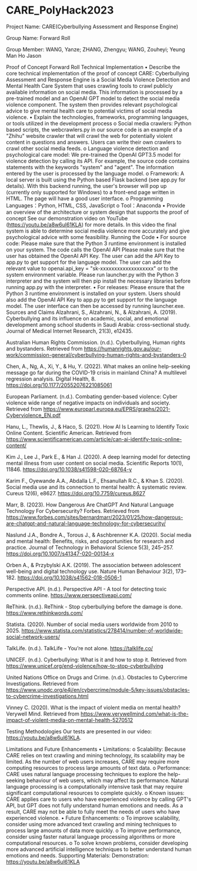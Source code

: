 # CARE_PolyHack2023

Project Name:
CARE(Cyberbullying Assessment and Response Engine)

Group Name:
Forward Roll

Group Member:
WANG, Yanze;
ZHANG, Zhengyu;
WANG, Zouheyi;
Yeung Man Ho Jason

Proof of Concept
Forward Roll
Technical Implementation
•	Describe the core technical implementation of the proof of concept
CARE: Cyberbullying Assessment and Response Engine is a Social Media Violence Detection and Mental Health Care System that uses crawling tools to crawl publicly available information on social media. This information is processed by a pre-trained model and an OpenAI GPT model to detect the social media violence component. The system then provides relevant psychological advice to give mental health care to potential victims of social media violence.
•	Explain the technologies, frameworks, programming languages, or tools utilized in the development process
o	Social media crawlers: Python based scripts, the webcrawlers.py in our source code is an example of a "Zhihu" website crawler that will crawl the web for potentially violent content in questions and answers. Users can write their own crawlers to crawl other social media feeds.
o	Language violence detection and psychological care model: We pre-trained the OpenAI GPT3.5 model for violence detection by calling its API. For example, the source code contains statements with the keywords "system" and "agent". The information entered by the user is processed by the language model.
o	Framework: A local server is built using the Python based Flask backend (see app.py for details). With this backend running, the user's browser will pop up (currently only supported for Windows) to a front-end page written in HTML. The page will have a good user interface.
o	Programming Languages：Python, HTML, CSS, JavaScript
o	Tool：Anaconda
•	Provide an overview of the architecture or system design that supports the proof of concept
See our demonstration video on YouTube (https://youtu.be/a8w6ul61KLA) for more details. In this video the final system is able to determine social media violence more accurately and give psychological advice with some feasibility.
Running the Code
•	For source code: Please make sure that the Python 3 runtime environment is installed on your system. The code calls the OpenAI API Please make sure that the user has obtained the OpenAI API Key. The user can add the API Key to app.py to get support for the language model. The user can add the relevant value to openai.api_key = "sk-xxxxxxxxxxxxxxxxxxx" or to the system environment variable. Please run launcher.py with the Python 3 interpreter and the system will then pip install the necessary libraries before running app.py with the interpreter.
•	For releases: Please ensure that the Python 3 runtime environment is installed on your system. Users should also add the OpenAI API Key to app.py to get support for the language model. The user interface can then be accessed by running launcher.exe.
Sources and Claims
Alzahrani, S., Alzahrani, N., & Alzahrani, A. (2019). Cyberbullying and its influence on academic, social, and emotional development among school students in Saudi Arabia: cross-sectional study. Journal of Medical Internet Research, 21(3), e12435. 
 
Australian Human Rights Commission. (n.d.). Cyberbullying, Human rights and bystanders. Retrieved from https://humanrights.gov.au/our-work/commission-general/cyberbullying-human-rights-and-bystanders-0 
 
Chen, A., Ng, A., Xi, Y., & Hu, Y. (2022). What makes an online help-seeking message go far during the COVID-19 crisis in mainland China? A multilevel regression analysis. Digital Health, 8. https://doi.org/10.1177/20552076221085061 
 
European Parliament. (n.d.). Combating gender-based violence: Cyber violence wide range of negative impacts on individuals and society. Retrieved from https://www.europarl.europa.eu/EPRS/graphs/2021-Cyberviolence_EN.pdf  
 
Hanu, L., Thewlis, J., & Haco, S. (2021). How AI Is Learning to Identify Toxic Online Content. Scientific American. Retrieved from https://www.scientificamerican.com/article/can-ai-identify-toxic-online-content/  
 
Kim J., Lee J., Park E., & Han J. (2020). A deep learning model for detecting mental illness from user content on social media. Scientific Reports 10(1), 11846. https://doi.org/10.1038/s41598-020-68764-y 
 
Karim F., Oyewande A.A., Abdalla L.F., Ehsanullah R.C., & Khan S. (2020). Social media use and its connection to mental health: A systematic review. Cureus 12(6), e8627. https://doi.org/10.7759/cureus.8627 
 
Marr, B. (2023). How Dangerous Are ChatGPT And Natural Language Technology For Cybersecurity? Forbes. Retrieved from https://www.forbes.com/sites/bernardmarr/2023/01/25/how-dangerous-are-chatgpt-and-natural-language-technology-for-cybersecurity/ 
 
Naslund J.A., Bondre A., Torous J., & Aschbrenner K.A. (2020). Social media and mental health: Benefits, risks, and opportunities for research and practice. Journal of Technology in Behavioral Science 5(3), 245–257. https://doi.org/10.1007/s41347-020-00134-x 
 
Orben A., & Przybylski A.K. (2019). The association between adolescent well-being and digital technology use. Nature Human Behaviour 3(2), 173–182. https://doi.org/10.1038/s41562-018-0506-1 
 
Perspective API. (n.d.). Perspective API - A tool for detecting toxic comments online. https://www.perspectiveapi.com/ 
 
ReThink. (n.d.). ReThink - Stop cyberbullying before the damage is done. https://www.rethinkwords.com/ 
 
Statista. (2020). Number of social media users worldwide from 2010 to 2025. https://www.statista.com/statistics/278414/number-of-worldwide-social-network-users/ 
 
TalkLife. (n.d.). TalkLife - You’re not alone. https://talklife.co/ 
 
UNICEF. (n.d.). Cyberbullying: What is it and how to stop it. Retrieved from https://www.unicef.org/end-violence/how-to-stop-cyberbullying  
 
United Nations Office on Drugs and Crime. (n.d.). Obstacles to Cybercrime Investigations. Retrieved from https://www.unodc.org/e4j/en/cybercrime/module-5/key-issues/obstacles-to-cybercrime-investigations.html 
 
Vinney C. (2020). What is the impact of violent media on mental health? Verywell Mind. Retrieved from https://www.verywellmind.com/what-is-the-impact-of-violent-media-on-mental-health-5270512 

Testing Methodologies
Our tests are presented in our video: https://youtu.be/a8w6ul61KLA.

Limitations and Future Enhancements
•	Limitations: 
o	Scalability: Because CARE relies on text crawling and mining technology, its scalability may be limited. As the number of web users increases, CARE may require more computing resources to process large amounts of text data.
o	Performance: CARE uses natural language processing techniques to explore the help-seeking behaviour of web users, which may affect its performance. Natural language processing is a computationally intensive task that may require significant computational resources to complete quickly.
o	Known issues: CARE applies care to users who have experienced violence by calling GPT's API, but GPT does not fully understand human emotions and needs. As a result, CARE may not be able to fully meet the needs of users who have experienced violence.
•	Future Enhancements:
o	To improve scalability, consider using more advanced text crawling and mining techniques to process large amounts of data more quickly.
o	To improve performance, consider using faster natural language processing algorithms or more computational resources.
o	To solve known problems, consider developing more advanced artificial intelligence techniques to better understand human emotions and needs.
Supporting Materials:
Demonstration: https://youtu.be/a8w6ul61KLA


